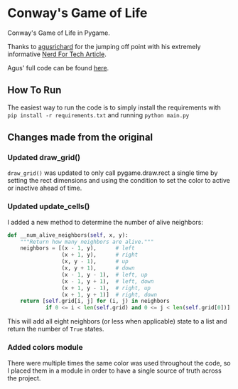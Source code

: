 # Conway's Game of Life
Conway's Game of Life in Pygame.

Thanks to [agusrichard](https://github.com/agusrichard) for the jumping off point with his extremely informative [Nerd For Tech Article](https://medium.com/nerd-for-tech/lets-play-game-of-life-with-python-ec3e5ae00e6).

Agus' full code can be found [here](https://github.com/agusrichard/python-workbook/tree/master/game-of-life).

## How To Run
The easiest way to run the code is to simply install the requirements with `pip install -r requirements.txt` and running `python main.py`

## Changes made from the original

### Updated draw_grid()
`draw_grid()` was updated to only call pygame.draw.rect a single time by setting the rect dimensions and using the condition to set the color to active or inactive ahead of time.

### Updated update_cells()
I added a new method to determine the number of alive neighbors:
```python
def __num_alive_neighbors(self, x, y):
    """Return how many neighbors are alive."""
    neighbors = [(x - 1, y),      # left
                 (x + 1, y),      # right
                 (x, y - 1),      # up
                 (x, y + 1),      # down
                 (x - 1, y - 1),  # left, up
                 (x - 1, y + 1),  # left, down
                 (x + 1, y - 1),  # right, up
                 (x + 1, y + 1)]  # right, down
    return [self.grid[i, j] for (i, j) in neighbors
            if 0 <= i < len(self.grid) and 0 <= j < len(self.grid[0])].count(True)
```
This will add all eight neighbors (or less when applicable) state to a list and return the number of `True` states.

### Added colors module
There were multiple times the same color was used throughout the code, so I placed them in a module in order to have a single source of truth across the project.
